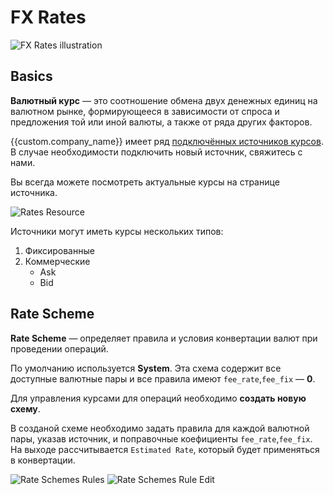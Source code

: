 # FX Rates

![FX Rates illustration](images/fx-rates-illustration2.jpg)

## Basics

**Валютный курс** — это соотношение обмена двух денежных единиц на валютном рынке, формирующееся в зависимости от спроса и предложения той или иной валюты, а также от ряда других факторов.

{{custom.company_name}} имеет ряд [подключённых источников курсов]({{custom.dashboard_base_url}}fx-rates/resources). В случае необходимости 
подключить новый источник, свяжитесь с нами. 

Вы всегда можете посмотреть актуальные курсы на странице источника.

![Rates Resource](images/fxrates_resource.png)

Источники могут иметь курсы нескольких типов:

1. Фиксированные
2. Коммерческие
    - Ask
    - Bid


## Rate Scheme

**Rate Scheme** — определяет правила и условия конвертации валют при проведении операций.

По умолчанию используется **System**. Эта схема содержит все доступные валютные пары и все правила имеют `fee_rate`,`fee_fix` — **0**. 

Для управления курсами для операций необходимо **создать новую схему**.

В созданой схеме необходимо задать правила для каждой валютной пары, указав источник, и поправочные коефициенты `fee_rate`,`fee_fix`. На выходе рассчитывается `Estimated Rate`, который будет применяться в конвертации.

![Rate Schemes Rules](images/fxrates_rules.png)
![Rate Schemes Rule Edit](images/fxrates_rule_edit.png)

